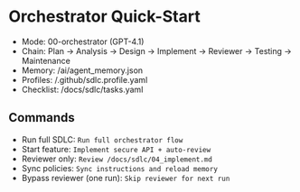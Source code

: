 # Orchestrator Quick-Start

-   Mode: 00-orchestrator (GPT-4.1)
-   Chain: Plan → Analysis → Design → Implement → Reviewer → Testing → Maintenance
-   Memory: /ai/agent_memory.json
-   Profiles: /.github/sdlc.profile.yaml
-   Checklist: /docs/sdlc/tasks.yaml

## Commands

-   Run full SDLC: `Run full orchestrator flow`
-   Start feature: `Implement secure API + auto-review`
-   Reviewer only: `Review /docs/sdlc/04_implement.md`
-   Sync policies: `Sync instructions and reload memory`
-   Bypass reviewer (one run): `Skip reviewer for next run`
